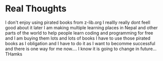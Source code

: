 # Real Thoughts

I don't enjoy using pirated books from z-lib.org I reallly really dont feell good about it later I am making multiple learning places in Nepal and other parts of the world to help people learn coding and programming for free and I am buying them lots and lots of books 
I have to use those pirated books as I obligation and I have to do it as I want to becomme successful and there is one way for me now.... I know it is going to change in future... 
THamks